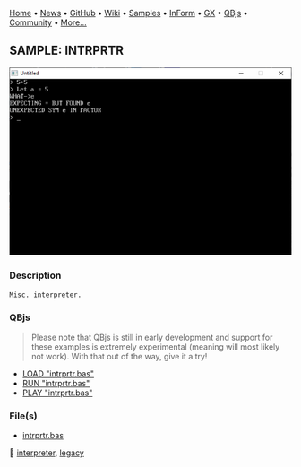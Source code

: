 [Home](https://qb64.com) • [News](../../news.md) • [GitHub](https://github.com/QB64Official/qb64) • [Wiki](https://github.com/QB64Official/qb64/wiki) • [Samples](../../samples.md) • [InForm](../../inform.md) • [GX](../../gx.md) • [QBjs](../../qbjs.md) • [Community](../../community.md) • [More...](../../more.md)

## SAMPLE: INTRPRTR

![screenshot.png](img/screenshot.png)

### Description

```text
Misc. interpreter.
```

### QBjs

> Please note that QBjs is still in early development and support for these examples is extremely experimental (meaning will most likely not work). With that out of the way, give it a try!

* [LOAD "intrprtr.bas"](https://v6p9d9t4.ssl.hwcdn.net/html/6022890/index.html?src=https://qb64.com/samples/intrprtr/src/intrprtr.bas)
* [RUN "intrprtr.bas"](https://v6p9d9t4.ssl.hwcdn.net/html/6022890/index.html?mode=auto&src=https://qb64.com/samples/intrprtr/src/intrprtr.bas)
* [PLAY "intrprtr.bas"](https://v6p9d9t4.ssl.hwcdn.net/html/6022890/index.html?mode=play&src=https://qb64.com/samples/intrprtr/src/intrprtr.bas)

### File(s)

* [intrprtr.bas](src/intrprtr.bas)

🔗 [interpreter](../interpreter.md), [legacy](../legacy.md)
